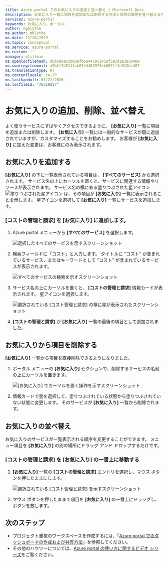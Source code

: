 ```yaml
---
title: Azure portal でのお気に入りの追加と並べ替え | Microsoft Docs
description: お気に入り一覧に項目を追加または削除する方法と項目の順序を並べ替える方法について説明します。
services: azure-portal
keywords: お気に入り、ポータル
author: mgblythe
ms.author: mblythe
ms.date: 12/20/2019
ms.topic: conceptual
ms.service: azure-portal
ms.custom: ''
manager: mtillman
ms.openlocfilehash: d6b580accb02efb6a44c0c245af583d2e3850409
ms.sourcegitcommit: a9b1f7d5111cb07e3462973eb607ff1e512bc407
ms.translationtype: HT
ms.contentlocale: ja-JP
ms.lasthandoff: 01/22/2020
ms.locfileid: "76310817"
---
```

# <a name="add-remove-and-rearrange-favorites"></a>お気に入りの追加、削除、並べ替え

よく使うサービスにすばやくアクセスできるように、 **[お気に入り]** 一覧に項目を追加または削除します。 **[お気に入り]** 一覧には一般的なサービスが既に追加されていますが、カスタマイズすることをお勧めします。 お客様が **[お気に入り]** に加えた変更は、お客様にのみ表示されます。

## <a name="add-a-favorite"></a>お気に入りを追加する

**[お気に入り]** の下に一覧表示されている項目は、 **[すべてのサービス]** から選択されます。 サービス名の上にカーソルを置くと、サービスに関連する情報やリソースが表示されます。 サービス名の横にある塗りつぶされた星アイコン ![塗りつぶされた星アイコン](./media/azure-portal-add-remove-sort-favorites/azure-portal-favorites-graystar.png) は、その項目が **[お気に入り]** 一覧に表示されることを示します。 星アイコンを選択して **[お気に入り]** 一覧にサービスを追加します。

### <a name="add-cost-management--billing-to-favorites"></a>[コストの管理と請求] を [お気に入り] に追加します。

1. Azure portal メニューから **[すべてのサービス]** を選択します。

    ![選択したすべてのサービスを示すスクリーンショット](./media/azure-portal-add-remove-sort-favorites/azure-portal-favorites-new-all-services.png)

1. 検索フィールドに「コスト」と入力します。 タイトルに "コスト" が含まれているサービス、またはキーワードとして "コスト" が含まれているサービスが表示されます。

   ![すべてのサービスの検索を示すスクリーンショット](./media/azure-portal-add-remove-sort-favorites/azure-portal-favorites-find-service.png)

1. サービス名の上にカーソルを置くと、 **[コストの管理と請求]** 情報カードが表示されます。 星アイコンを選択します。

   ![選択されている [コスト管理と請求] の横に星が表示されたスクリーンショット](./media/azure-portal-add-remove-sort-favorites/azure-portal-favorites-add.png)

1. **[コストの管理と請求]** が **[お気に入り]** 一覧の最後の項目として追加されました。

## <a name="remove-an-item-from-favorites"></a>お気に入りから項目を削除する

**[お気に入り]** 一覧から項目を直接削除できるようになりました。

1. ポータル メニューの **[お気に入り]** セクションで、削除するサービスの名前の上にカーソルを置きます。

   ![[お気に入り] でカーソルを置く操作を示すスクリーンショット](./media/azure-portal-add-remove-sort-favorites/azure-portal-favorites-remove.png)

2. 情報カードで星を選択して、塗りつぶされている状態から塗りつぶされていない状態に変更します。 そのサービスが **[お気に入り]** 一覧から削除されます。

## <a name="rearrange-favorites"></a>お気に入りの並べ替え

お気に入りのサービスが一覧表示される順序を変更することができます。 メニュー項目を **[お気に入り]** の別の場所にドラッグ アンド ドロップするだけです。

### <a name="move-cost-management--billing-to-the-top-of-favorites"></a>[コストの管理と請求] を [お気に入り] の一番上に移動する

1. **[お気に入り]** 一覧の **[コストの管理と請求]** エントリを選択し、マウス ボタンを押したままにします。

   ![選択されている [コスト管理と請求] を示すスクリーンショット](./media/azure-portal-add-remove-sort-favorites/azure-portal-favorites-sort.png)

1. マウス ボタンを押したままで項目を **[お気に入り]** の一番上にドラッグし、ボタンを放します。

## <a name="next-steps"></a>次のステップ

* プロジェクト重視のワークスペースを作成するには、「[Azure portal でのダッシュボードの作成および共有方法](../azure-portal/azure-portal-dashboards.md)」を参照してください。
* その他のハウツーについては、[Azure portal の使い方に関するビデオ シリーズ](https://www.youtube.com/playlist?list=PLLasX02E8BPBKgXP4oflOL29TtqTzwhxR)をご覧ください。